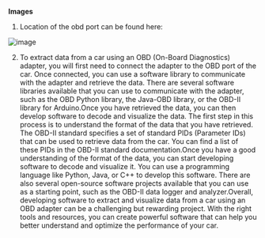 **Images** 

1. Location of the obd port can be found here:
   
![image](https://github.com/5neophytes/research/assets/130251489/4510632c-aa12-46da-9af4-a0794850072a)

2. To extract data from a car using an OBD (On-Board Diagnostics) adapter, you will first need to connect the adapter to the OBD port of the car. Once connected, you can use a software library to communicate with the adapter and retrieve the data. There are several software libraries available that you can use to communicate with the adapter, such as the OBD Python library, the Java-OBD library, or the OBD-II library for Arduino.Once you have retrieved the data, you can then develop software to decode and visualize the data. The first step in this process is to understand the format of the data that you have retrieved. The OBD-II standard specifies a set of standard PIDs (Parameter IDs) that can be used to retrieve data from the car. You can find a list of these PIDs in the OBD-II standard documentation.Once you have a good understanding of the format of the data, you can start developing software to decode and visualize it. You can use a programming language like Python, Java, or C++ to develop this software. There are also several open-source software projects available that you can use as a starting point, such as the OBD-II data logger and analyzer.Overall, developing software to extract and visualize data from a car using an OBD adapter can be a challenging but rewarding project. With the right tools and resources, you can create powerful software that can help you better understand and optimize the performance of your car.
